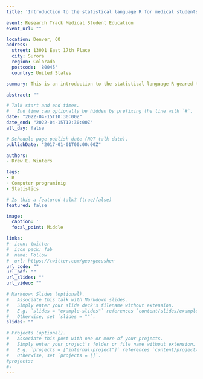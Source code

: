 ```yaml
---
title: 'Introduction to the statistical language R for medical students'

event: Research Track Medical Student Education
event_url: ""

location: Denver, CO
address:
  street: 13001 East 17th Place
  city: Surora
  region: Colorado
  postcode: '80045'
  country: United States

summary: This is an introduction to the statistical language R geared toward medical students in the research track. 

abstract: ""

# Talk start and end times.
#   End time can optionally be hidden by prefixing the line with `#`.
date: "2022-04-15T10:30:00Z"
date_end: "2022-04-15T12:30:00Z"
all_day: false

# Schedule page publish date (NOT talk date).
publishDate: "2017-01-01T00:00:00Z"

authors: 
- Drew E. Winters

tags: 
- R
- Computer programinig 
- Statistics 

# Is this a featured talk? (true/false)
featured: false

image:
  caption: ''
  focal_point: Middle

links:
#- icon: twitter
#  icon_pack: fab
#  name: Follow
#  url: https://twitter.com/georgecushen
url_code: ""
url_pdf: ""
url_slides: ""
url_video: ""

# Markdown Slides (optional).
#   Associate this talk with Markdown slides.
#   Simply enter your slide deck's filename without extension.
#   E.g. `slides = "example-slides"` references `content/slides/example-slides.md`.
#   Otherwise, set `slides = ""`.
slides: ""

# Projects (optional).
#   Associate this post with one or more of your projects.
#   Simply enter your project's folder or file name without extension.
#   E.g. `projects = ["internal-project"]` references `content/project/deep-learning/index.md`.
#   Otherwise, set `projects = []`.
#projects:
#- 
---
```

